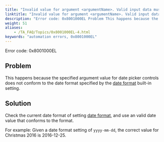 ```yaml
--- 
title: "Invalid value for argument <argumentName>. Valid input data must conform to the default format <value>, or the format specified by the 'date format' built-in setting."
linktitle: "Invalid value for argument <argumentName>. Valid input data must conform to the default format <value>, or the format specified by the 'date format' built-in setting."
description: "Error code: 0x8001000EL Problem This happens because the specified argument value for date picker controls does not conform to the date format specified by the date format built-in setting. Solution ..."
weight: 51
aliases: 
    - /TA_FAQ/Topics/0x8001000EL-4.html
keywords: "automation errors, 0x8001000EL"
---
```


Error code: 0x8001000EL

## Problem  

This happens because the specified argument value for date picker controls does not conform to the date format specified by the [date format](/automation-guide/action-based-testing-language/built-in-settings/date-time-settings/date-format) built-in setting.

## Solution  

Check the current date format of setting [date format](/automation-guide/action-based-testing-language/built-in-settings/date-time-settings/date-format), and use an valid date value that conforms to the format.

For example: Given a date format setting of `yyyy-mm-dd`, the correct value for Christmas 2016 is 2016-12-25.



